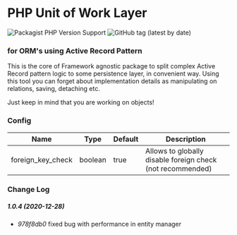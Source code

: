 # PHP Unit of Work Layer
![Packagist PHP Version Support](https://img.shields.io/packagist/php-v/stwarog/uow?style=for-the-badge)
![GitHub tag (latest by date)](https://img.shields.io/github/v/tag/stwarog/uow?color=%237bfc03&style=for-the-badge&label=version)
### for ORM's using Active Record Pattern

This is the core of Framework agnostic package to split complex Active Record pattern logic to some
persistence layer, in convenient way. Using this tool you can forget about implementation details
as manipulating on relations, saving, detaching etc.

Just keep in mind that you are working on objects!

### Config

Name | Type | Default | Description
--- | --- | --- | --- 
foreign_key_check | boolean | true | Allows to globally disable foreign check (not recommended) 

### Change Log

##### 1.0.4 (2020-12-28)
* *978f8db0* fixed bug with performance in entity manager
